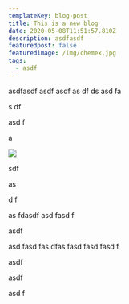 ```yaml
---
templateKey: blog-post
title: This is a new blog
date: 2020-05-08T11:51:57.810Z
description: asdfasdf
featuredpost: false
featuredimage: /img/chemex.jpg
tags:
  - asdf
---
```

asdfasdf asdf asdf as df ds asd fa

s df

asd f

a

![](/img/blog-index.jpg)

sdf 

as

d f

as fdasdf asd fasd f

asdf 

asd fasd fas dfas fasd fasd fasd f

asdf 

asdf

 asd f